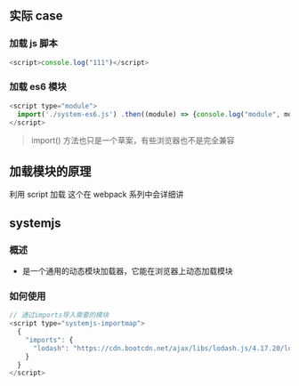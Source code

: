 ## 实际 case

### 加载 js 脚本

```js
<script>console.log("111")</script>
```

### 加载 es6 模块

```js
<script type="module">
  import('./system-es6.js') .then((module) => {console.log("module", module)});
</script>
```

> import() 方法也只是一个草案，有些浏览器也不是完全兼容

## 加载模块的原理

利用 script 加载 这个在 webpack 系列中会详细讲

## systemjs

### 概述

- 是一个通用的动态模块加载器，它能在浏览器上动态加载模块

### 如何使用

```js
// 通过imports导入需要的模块
<script type="systemjs-importmap">
  {
    "imports": {
      "lodash": "https://cdn.bootcdn.net/ajax/libs/lodash.js/4.17.20/lodash.min.js"
    }
  }
</script>

```
